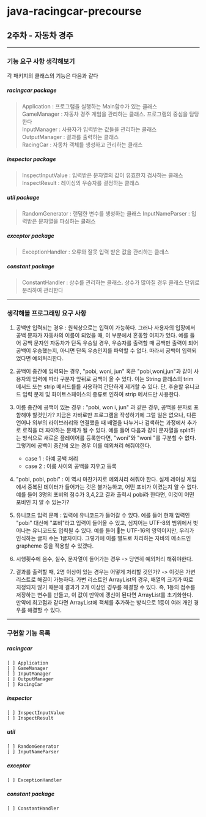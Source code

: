 # java-racingcar-precourse

## 2주차 - 자동차 경주

* * *  

### 기능 요구 사항 생각해보기

각 패키지의 클래스의 기능은 다음과 같다

##### racingcar package
> Application : 프로그램을 실행하는 Main함수가 있는 클래스  
> GameManager : 자동차 경주 게임을 관리하는 클래스. 프로그램의 중심을 담당한다  
> InputManager : 사용자가 입력받는 값들을 관리하는 클래스  
> OutputManager : 결과를 출력하는 클래스  
> RacingCar : 자동차 객체를 생성하고 관리하는 클래스
  
  
##### inspector package  
> InspectInputValue : 입력받은 문자열의 값이 유효한지 검사하는 클래스  
> InspectResult : 레이싱의 우승자를 결정하는 클래스
  
  
##### util package
> RandomGenerator : 랜덤한 변수를 생성하는 클래스
> InputNameParser : 입력받은 문자열을 파싱하는 클래스
  
  
##### exceptor package
> ExceptionHandler : 오류와 잘못 입력 받은 값을 관리하는 클래스
  
  
##### constant package
> ConstantHandler : 상수를 관리하는 클래스. 상수가 많아질 경우 클래스 단위로 분리하여 관리한다
  
* * *
  
### 생각해볼 프로그래밍 요구 사항
  
1. 공백만 입력되는 경우 :  원칙상으로는 입력이 가능하다. 그러나 사용자의 입장에서 공백 문자가 자동차의 이름이 되었을 때, 이 부분에서 혼동할 여지가 있다. 예를 들어 공백 문자인 자동차가 단독 우승일 경우, 우승자를 출력할 때 공백만 출력이 되어 공백이 우승했는지, 아니면 단독 우승인지를 파악할 수 없다. 따라서 공백이 입력되었다면 예외처리한다.  
  
2. 공백이 중간에 입력되는 경우, "pobi, woni, jun" 혹은 "pobi,woni,jun"과 같이 사용자의 입력에 따라 구분자 앞뒤로 공백이 올 수 있다. 이는 String 클래스의 trim 메서드 또는 strip 메서드를를 사용하여 간단하게 제거할 수 있다. 단, 후술할 유니코드 입력 문제 및 화이트스페이스의 종류로 인하여 strip 메서드만 사용한다.  

3. 이름 중간에 공백이 있는 경우 : "pobi, won i, jun" 과 같은 경우, 공백을 문자로 포함해야 할것인가? 지금은 자바로만 프로그램을 작성하기에 그럴 일은 없으나, 다른 언어나 외부의 라이브러리와 연결했을 때 배열을 나누거나 검색하는 과정에서 추가로 로직을 더 짜야하는 문제가 될 수 있다. 예를 들어 다음과 같이 문자열을 split하는 방식으로 새로운 플레이어를 등록한다면, "woni"와 "woni "를 구분할 수 없다. 그렇기에 공백이 중간에 오는 경우 이를 예외처리 해줘야한다.  
	- case 1 : 아예 공백 처리
	- case 2 : 이름 사이의 공백을 지우고 등록
  
4.  "pobi, pobi, pobi" : 이 역시 마찬가지로 예외처리 해줘야 한다. 실제 레이싱 게임에서 중복된 데이터가 들어가는 것은 불가능하고, 어떤 포비가 이겼는지 알 수 없다. 예를 들어 3명의 포비의 점수가 3,4,2고 결과 출력시 pobi라 한다면, 이것이 어떤 포비인 지 알 수 있는가?  
  
5. 유니코드 입력 문제 : 입력에 유니코드가 들어갈 수 있다. 예를 들어 현재 입력인 "pobi" 대신에 "포비"라고 입력이 들어올 수 있고, 심지어는 UTF-8의 범위에서 벗어나는 유니코드도 입력될 수 있다. 예를 들어 🤔는 UTF-16의 영역이지만, 우리가 인식하는 글자 수는 1글자이다. 그렇기에 이를 별도로 처리하는 자바의 메소드인 grapheme 등을 적용할 수 있겠다.  
  
6. 시행횟수에 음수, 실수, 문자열이 들어가는 경우 -> 당연히 예외처리 해줘야한다.  
  
7. 결과를 출력할 때, 2명 이상이 있는 경우는 어떻게 처리할 것인가? -> 이것은 가변리스트로 해결이 가능하다. 가변 리스트인 ArrayList의 경우, 배열의 크기가 따로 지정되지 않기 때문에 결과가 2개 이상인 경우를 해결할 수 있다. 즉, 1등의 점수를 저장하는 변수를 만들고, 이 값이 만약에 갱신이 된다면 ArrayList를 초기화한다. 만약에 최고점과 같다면 ArrayList에 객체를 추가하는 방식으로 1등이 여러 개인 경우를 해결할 수 있다.

* * *

### 구현할 기능 목록  
  
##### racingcar  
	[ ] Application  
	[ ] GameManager  
	[ ] InputManager  
	[ ] OutputManager  
	[ ] RacingCar  
  
##### inspector  
	[ ] InspectInputValue  
	[ ] InspectResult  
  
 ##### util  
 	[ ] RandomGenerator  
	[ ] InputNameParser  
  
##### exceptor
	[ ] ExceptionHandler  
  
##### constant package
	[ ] ConstantHandler